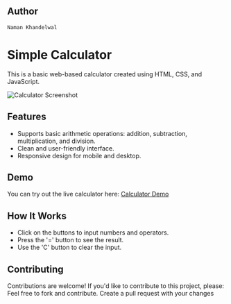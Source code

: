 ## Author

`Naman Khandelwal`

# Simple Calculator

This is a basic web-based calculator created using HTML, CSS, and JavaScript.

![Calculator Screenshot](https://github.com/namankoolwal/CodeSoft/assets/104143943/291a0ca4-bc80-4fe7-9522-94723fad4361)

## Features

- Supports basic arithmetic operations: addition, subtraction, multiplication, and division.
- Clean and user-friendly interface.
- Responsive design for mobile and desktop.

## Demo

You can try out the live calculator here: [Calculator Demo](https://calculator-nk.vercel.app/)


## How It Works

- Click on the buttons to input numbers and operators.
- Press the '=' button to see the result.
- Use the 'C' button to clear the input.


## Contributing

Contributions are welcome! If you'd like to contribute to this project, please:
Feel free to fork and contribute. Create a pull request with your changes
